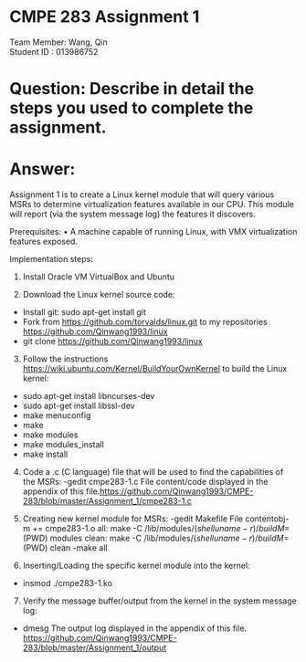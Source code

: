 # CMPE 283 Assignment 1
Team Member: Wang, Qin  
Student ID : 013986752  

# Question: Describe in detail the steps you used to complete the assignment.
# Answer:
Assignment 1 is to create a Linux kernel module that will query various MSRs to determine
virtualization features available in our CPU. This module will report (via the system message log) the
features it discovers.

Prerequisites:
• A machine capable of running Linux, with VMX virtualization features exposed.

Implementation steps:
1. Install Oracle VM VirtualBox and Ubuntu  

2. Download the Linux kernel source code:
- Install git: sudo apt-get install git
- Fork from https://github.com/torvalds/linux.git to my repositories https://github.com/Qinwang1993/linux
- git clone https://github.com/Qinwang1993/linux

3. Follow the instructions https://wiki.ubuntu.com/Kernel/BuildYourOwnKernel to build the Linux kernel: 
 - sudo apt-get install libncurses-dev
 - sudo apt-get install libssl-dev
 - make menuconfig
 - make
 - make modules
 - make modules_install
 - make install

4. Code a .c (C language) file that will be used to find the capabilities of the MSRs:
-gedit cmpe283-1.c
File content/code displayed in the appendix of this file.https://github.com/Qinwang1993/CMPE-283/blob/master/Assignment_1/cmpe283-1.c

5. Creating new kernel module for MSRs:
 -gedit Makefile
 File contentobj-
 m += cmpe283-1.o
 all:
 make -C /lib/modules/$(shell uname -r)/build M=$(PWD) modules
 clean:
 make -C /lib/modules/$(shell uname -r)/build M=$(PWD) clean
 -make all

6. Inserting/Loading the specific kernel module into the kernel:
 - insmod ./cmpe283-1.ko

7. Verify the message buffer/output from the kernel in the system message log:
 - dmesg
The output log displayed in the appendix of this file. https://github.com/Qinwang1993/CMPE-283/blob/master/Assignment_1/output
